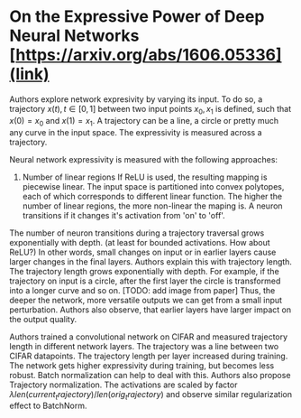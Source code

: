 # On the Expressive Power of Deep Neural Networks [https://arxiv.org/abs/1606.05336](link)

Authors explore network expresivity by varying its input.
To do so, a trajectory $x(t), t \in [0, 1]$ between two input points $x_0, x_1$ is defined, such that $x(0)=x_0$ and $x(1)=x_1$.
A trajectory can be a line, a circle or pretty much any curve in the input space.
The expressivity is measured across a trajectory.

Neural network expressivity is measured with the following approaches:

1. Number of linear regions
    If ReLU is used, the resulting mapping is piecewise linear. 
    The input space is partitioned into convex polytopes, each of which corresponds to different linear function.
    The higher the number of linear regions, the more non-linear the maping is.
    A neuron transitions if it changes it's activation from 'on' to 'off'.
    
The number of neuron transitions during a trajectory traversal grows exponentially with depth. (at least for bounded activations. How about ReLU?)
In other words, small changes on input or in earlier layers cause larger changes in the final layers.
Authors explain this with trajectory length. The trajectory length grows exponentially with depth.
For example, if the trajectory on input is a circle, after the first layer the circle is transformed into a longer curve and so on.
[TODO: add image from paper]
Thus, the deeper the network, more versatile outputs we can get from a small input perturbation.
Authors also observe, that earlier layers have larger impact on the output quality.

Authors trained a convolutional network on CIFAR and measured trajectory length in different network layers.
The trajectory was a line between two CIFAR datapoints.
The trajectory length per layer increased during training.
The network gets higher expressivity during training, but becomes less robust.
Batch normalization can help to deal with this.
Authors also propose Trajectory normalization. The activations are scaled by factor $\lambda len(current_trajectory)/len(orig_trajectory)$
and observe similar regularization effect to BatchNorm.
